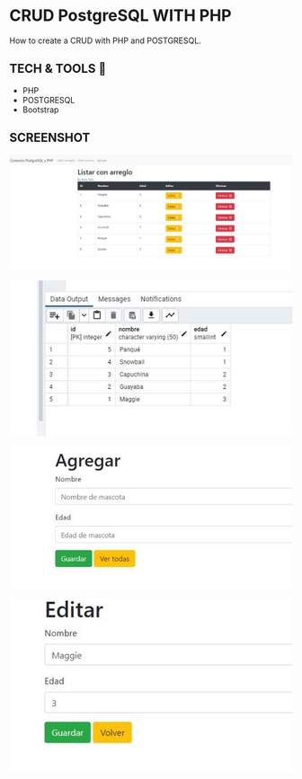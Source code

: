 # CRUD PostgreSQL WITH PHP

How to create a CRUD with PHP and POSTGRESQL.

## TECH & TOOLS :wrench:

* PHP
* POSTGRESQL
* Bootstrap

## SCREENSHOT

![](assets/screenshot1.jpg)

![](assets/screenshot2.jpg)

![](assets/screenshot3.jpg)

![](assets/screenshot4.jpg)